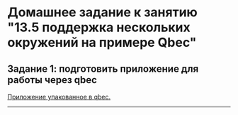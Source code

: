 # Домашнее задание к занятию "13.5 поддержка нескольких окружений на примере Qbec"

## Задание 1: подготовить приложение для работы через qbec

[Приложение упакованное в qbec.](qbec)

---
